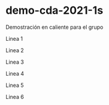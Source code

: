 # demo-cda-2021-1s
Demostración en caliente para el grupo

Linea 1 

Linea 2

Linea 3

Linea 4

Linea 5

Linea 6
